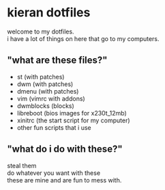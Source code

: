 kieran dotfiles
===============
welcome to my dotfiles.<br/>
i have a lot of things on here that go to my computers.<br/>

"what are these files?"
-----------------------
* st (with patches)
* dwm (with patches)
* dmenu (with patches)
* vim (vimrc with addons)
* dwmblocks (blocks)
* libreboot (bios images for x230t_12mb)
* xinitrc (the start script for my computer)
* other fun scripts that i use

"what do i do with these?"
--------------------------
steal them<br/>
do whatever you want with these<br/>
these are mine and are fun to mess with.
